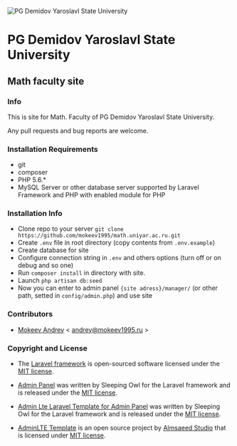 ![PG Demidov Yaroslavl State University](https://upload.wikimedia.org/wikipedia/ru/2/28/Logo_demidovskiy_universitet.png)
# PG Demidov Yaroslavl State University
## Math faculty site

### Info

This is site for Math. Faculty of PG Demidov Yaroslavl State University. 

Any pull requests and bug reports are welcome.

### Installation Requirements

* git
* composer
* PHP 5.6.*
* MySQL Server or other database server supported by Laravel Framework and PHP with enabled module for PHP

### Installation Info

* Clone repo to your server `git clone https://github.com/mokeev1995/math.uniyar.ac.ru.git `
* Create `.env` file in root directory (copy contents from `.env.example`)
* Create database for site
* Configure connection string in `.env` and others options (turn off or on debug and so one)
* Run `composer install` in directory with site.
* Launch `php artisan db:seed` 
* Now you can enter to admin panel `{site adress}/manager/` (or other path, setted in `config/admin.php`) and use site

### Contributors

* [Mokeev Andrey](http://mokeev1995.ru) \< andrey@mokeev1995.ru >

### Copyright and License

* The [Laravel framework](http://laravel.com) is open-sourced software licensed under the [MIT license](http://opensource.org/licenses/MIT).

* [Admin Panel](https://github.com/sleeping-owl/admin) was written by Sleeping Owl for the Laravel framework and is released under the [MIT license](http://opensource.org/licenses/MIT). 

* [Admin Lte Laravel Template for Admin Panel](https://github.com/sleeping-owl/admin-lte-template) was written by Sleeping Owl for the Laravel framework and is released under the [MIT license](http://opensource.org/licenses/MIT).

* [AdminLTE Template](https://github.com/almasaeed2010/AdminLTE)  is an open source project by [Almsaeed Studio](https://almsaeedstudio.com/) that is licensed under [MIT license](http://opensource.org/licenses/MIT).